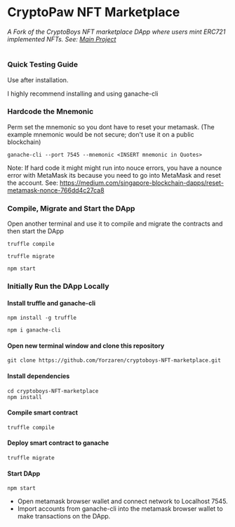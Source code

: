 # CryptoPaw NFT Marketplace
<i>A Fork of the CryptoBoys NFT marketplace DApp where users mint ERC721 implemented NFTs. See: [Main Project](https://github.com/devpavan04/cryptoboys-nft-marketplace)</i>
#
### Quick Testing Guide
Use after installation.

I highly recommend installing and using ganache-cli

### Hardcode the Mnemonic
Perm set the mnemonic so you dont have to reset your metamask. (The example mnemonic would be not secure; don't use it on a public blockchain)
```
ganache-cli --port 7545 --mnemonic <INSERT mnemonic in Quotes>
```
Note: If hard code it might might run into nouce errors, you have a nounce error with MetaMask its because you need to go into MetaMask and reset the account. See: https://medium.com/singapore-blockchain-dapps/reset-metamask-nonce-766dd4c27ca8

### Compile, Migrate and Start the DApp
Open another terminal and use it to compile and migrate the contracts and then start the DApp
```
truffle compile
```
```
truffle migrate
```
```
npm start
```
### Initially Run the DApp Locally
#### Install truffle and ganache-cli
```
npm install -g truffle
```
```
npm i ganache-cli
```
#### Open new terminal window and clone this repository
```
git clone https://github.com/Yorzaren/cryptoboys-NFT-marketplace.git
```
#### Install dependencies
```
cd cryptoboys-NFT-marketplace
npm install
```
#### Compile smart contract
```
truffle compile
```
#### Deploy smart contract to ganache
```
truffle migrate
```
#### Start DApp
```
npm start
```
- Open metamask browser wallet and connect network to Localhost 7545.
- Import accounts from ganache-cli into the metamask browser wallet to make transactions on the DApp.
